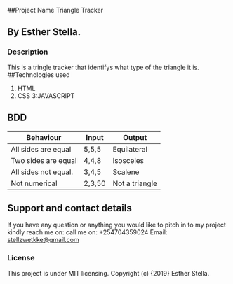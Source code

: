 ##Project Name
Triangle Tracker
## By Esther Stella.
### Description
This is a tringle tracker that identifys what type of the triangle it is.
##Technologies used
1. HTML
2. CSS
3:JAVASCRIPT

## BDD

| Behaviour                   | Input    | Output         |
|-----------------------------|----------|----------------|
| All sides are equal         | 5,5,5    | Equilateral    |
| Two sides are equal         | 4,4,8    | Isosceles      |
| All sides not equal.        | 3,4,5    | Scalene        |
| Not numerical               | 2,3,50   | Not a triangle |

## Support and contact details
If you have any question or anything you would like to pitch in to my project kindly reach me on:
call me on: +254704359024
Email: stellzwetkke@gmail.com
### License
This project is under MIT licensing.
Copyright (c) {2019} Esther Stella.
